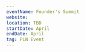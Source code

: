 ```yaml
---
eventName: Founder's Summit
website: 
location: TBD
startDate: April
endDate: April
tag: PLN Event
---
```

